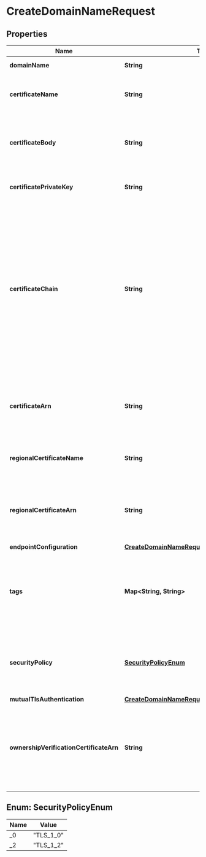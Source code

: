 

# CreateDomainNameRequest


## Properties

| Name | Type | Description | Notes |
|------------ | ------------- | ------------- | -------------|
|**domainName** | **String** | The name of the DomainName resource. |  |
|**certificateName** | **String** | The user-friendly name of the certificate that will be used by edge-optimized endpoint for this domain name. |  [optional] |
|**certificateBody** | **String** | [Deprecated] The body of the server certificate that will be used by edge-optimized endpoint for this domain name provided by your certificate authority. |  [optional] |
|**certificatePrivateKey** | **String** | [Deprecated] Your edge-optimized endpoint&#39;s domain name certificate&#39;s private key. |  [optional] |
|**certificateChain** | **String** | [Deprecated] The intermediate certificates and optionally the root certificate, one after the other without any blank lines, used by an edge-optimized endpoint for this domain name. If you include the root certificate, your certificate chain must start with intermediate certificates and end with the root certificate. Use the intermediate certificates that were provided by your certificate authority. Do not include any intermediaries that are not in the chain of trust path. |  [optional] |
|**certificateArn** | **String** | The reference to an AWS-managed certificate that will be used by edge-optimized endpoint for this domain name. AWS Certificate Manager is the only supported source. |  [optional] |
|**regionalCertificateName** | **String** | The user-friendly name of the certificate that will be used by regional endpoint for this domain name. |  [optional] |
|**regionalCertificateArn** | **String** | The reference to an AWS-managed certificate that will be used by regional endpoint for this domain name. AWS Certificate Manager is the only supported source. |  [optional] |
|**endpointConfiguration** | [**CreateDomainNameRequestEndpointConfiguration**](CreateDomainNameRequestEndpointConfiguration.md) |  |  [optional] |
|**tags** | **Map&lt;String, String&gt;** | The key-value map of strings. The valid character set is [a-zA-Z+-&#x3D;._:/]. The tag key can be up to 128 characters and must not start with &lt;code&gt;aws:&lt;/code&gt;. The tag value can be up to 256 characters. |  [optional] |
|**securityPolicy** | [**SecurityPolicyEnum**](#SecurityPolicyEnum) | The Transport Layer Security (TLS) version + cipher suite for this DomainName. The valid values are &lt;code&gt;TLS_1_0&lt;/code&gt; and &lt;code&gt;TLS_1_2&lt;/code&gt;. |  [optional] |
|**mutualTlsAuthentication** | [**CreateDomainNameRequestMutualTlsAuthentication**](CreateDomainNameRequestMutualTlsAuthentication.md) |  |  [optional] |
|**ownershipVerificationCertificateArn** | **String** | The ARN of the public certificate issued by ACM to validate ownership of your custom domain. Only required when configuring mutual TLS and using an ACM imported or private CA certificate ARN as the regionalCertificateArn. |  [optional] |



## Enum: SecurityPolicyEnum

| Name | Value |
|---- | -----|
| _0 | &quot;TLS_1_0&quot; |
| _2 | &quot;TLS_1_2&quot; |



